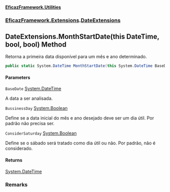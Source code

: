 #### [EficazFramework.Utilities](EficazFrameworkUtilities.md 'EficazFramework Utilities')
### [EficazFramework.Extensions](EficazFrameworkUtilities.md#EficazFramework.Extensions 'EficazFramework.Extensions').[DateExtensions](DateExtensions.md 'EficazFramework.Extensions.DateExtensions')

## DateExtensions.MonthStartDate(this DateTime, bool, bool) Method

Retorna a primeira data disponível para um mês e ano determinado.

```csharp
public static System.DateTime MonthStartDate(this System.DateTime BaseDate, bool BussinessDay=false, bool ConsiderSaturday=false);
```
#### Parameters

<a name='EficazFramework.Extensions.DateExtensions.MonthStartDate(thisSystem.DateTime,bool,bool).BaseDate'></a>

`BaseDate` [System.DateTime](https://docs.microsoft.com/en-us/dotnet/api/System.DateTime 'System.DateTime')

A data a ser analisada.

<a name='EficazFramework.Extensions.DateExtensions.MonthStartDate(thisSystem.DateTime,bool,bool).BussinessDay'></a>

`BussinessDay` [System.Boolean](https://docs.microsoft.com/en-us/dotnet/api/System.Boolean 'System.Boolean')

Define se a data inicial do mês e ano desejado deve ser um dia útil. Por padrão não precisa ser.

<a name='EficazFramework.Extensions.DateExtensions.MonthStartDate(thisSystem.DateTime,bool,bool).ConsiderSaturday'></a>

`ConsiderSaturday` [System.Boolean](https://docs.microsoft.com/en-us/dotnet/api/System.Boolean 'System.Boolean')

Define se o sábado será tratado como dia útil ou não. Por padrão, não é considerado.

#### Returns
[System.DateTime](https://docs.microsoft.com/en-us/dotnet/api/System.DateTime 'System.DateTime')

### Remarks